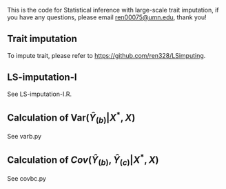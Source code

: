 This is the code for Statistical inference with large-scale trait imputation, if you have any questions, please email ren00075@umn.edu, thank you!
## Trait imputation
To impute trait, please refer to https://github.com/ren328/LSimputing.

## LS-imputation-I
See LS-imputation-I.R.

## Calculation of $\text{Var}(\hat{Y}_{(b)}| X^*, X)$
See varb.py

## Calculation of $Cov(\hat{Y}_{(b)},\hat{Y}_(c)|X^*, X)$
See covbc.py
